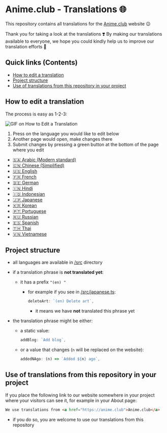 # Anime.club - Translations 🌐

This repository contains all translations for the [Anime.club](https://anime.club) website 😉

Thank you for taking a look at the translations ❣️
By making our translations available to everyone, we hope you could kindly help us to improve our translation efforts 🙏

## Quick links (Contents)

- [How to edit a translation](#how-to-edit-a-translation)
- [Project structure](#project-structure)
- [Use of translations from this repository in your project](#use-of-translations-from-this-repository-in-your-project)

## How to edit a translation

The process is easy as 1-2-3:

![GIF on How to Edit a Translation](https://github.com/anime-club/translations/raw/main/.github/how-to-edit-a-translation.gif)

1. Press on the language you would like to edit below
2. Another page would open, make changes there
3. Submit changes by pressing a green button at the bottom of the page where you edit

- [🇸🇦 Arabic (Modern standard)](https://github.com/anime-club/translations/edit/main/src/arabic-standard.ts)
- [🇨🇳 Chinese (Simplified)](https://github.com/anime-club/translations/edit/main/src/chinese-simplified.ts)
- [🇺🇸 English](https://github.com/anime-club/translations/edit/main/src/english.ts)
- [🇫🇷 French](https://github.com/anime-club/translations/edit/main/src/french.ts)
- [🇩🇪 German](https://github.com/anime-club/translations/edit/main/src/german.ts)
- [🇮🇳 Hindi](https://github.com/anime-club/translations/edit/main/src/hindi.ts)
- [🇮🇩 Indonesian](https://github.com/anime-club/translations/edit/main/src/indonesian.ts)
- [🇯🇵 Japanese](https://github.com/anime-club/translations/edit/main/src/japanese.ts)
- [🇰🇷 Korean](https://github.com/anime-club/translations/edit/main/src/korean.ts)
- [🇵🇹 Portuguese](https://github.com/anime-club/translations/edit/main/src/portuguese.ts)
- [🇷🇺 Russian](https://github.com/anime-club/translations/edit/main/src/russian.ts)
- [🇪🇸 Spanish](https://github.com/anime-club/translations/edit/main/src/spanish.ts)
- [🇹🇭 Thai](https://github.com/anime-club/translations/edit/main/src/thai.ts)
- [🇻🇳 Vietnamese](https://github.com/anime-club/translations/edit/main/src/vietnamese.ts)

## Project structure

- all languages are available in [/src](/src) directory
- if a translation phrase is **not translated yet**:

  - it has a prefix `"(en) "`

    - for example if you see in [/src/japanese.ts](/src/japanese.ts):

      ```ts
      deleteArt: `(en) Delete art`,
      ```

      - it means we have **not** translated this phrase yet

- the translation phrase might be either:

  - a static value:

    ```ts
    addBlog: `Add blog`,
    ```

  - or a value that changes (`n` will be replaced on the website):

    ```ts
    addedNAgo: (n) => `Added ${n} ago`,
    ```

## Use of translations from this repository in your project

If you place the following link to our website somewhere in your project where your visitors can see it, for example in your About page:

```md
We use translations from <a href="https://anime.club">Anime.club</a>
```

- if you do so, you are welcome to use our translations from this repository
